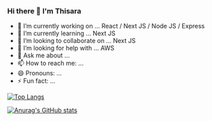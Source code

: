 ### Hi there 👋 I'm Thisara

- 🔭 I’m currently working on ... React / Next JS / Node JS / Express
- 🌱 I’m currently learning ... Next JS 
- 👯 I’m looking to collaborate on ... Next JS
- 🤔 I’m looking for help with ... AWS
- 💬 Ask me about ...
- 📫 How to reach me: ...
- 😄 Pronouns: ...
- ⚡ Fun fact: ...

[![Top Langs](https://github-readme-stats.vercel.app/api/top-langs/?username=thisara-jayamuni&layout=compact)](https://github.com/anuraghazra/github-readme-stats) 

[![Anurag's GitHub stats](https://github-readme-stats.vercel.app/api?username=thisara-jayamuni&theme=radical&show_icons=true)](https://github.com/anuraghazra/github-readme-stats)

